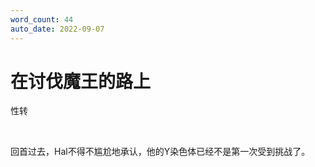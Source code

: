 ```yaml
---
word_count: 44
auto_date: 2022-09-07
---
```


# 在讨伐魔王的路上

性转

<br>

回首过去，Hal不得不尴尬地承认，他的Y染色体已经不是第一次受到挑战了。
